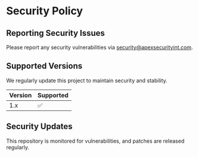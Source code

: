 # Security Policy

## Reporting Security Issues
Please report any security vulnerabilities via [security@apexsecurityint.com](mailto:security@apexsecurityint.com).

## Supported Versions
We regularly update this project to maintain security and stability.

| Version | Supported          |
|---------|------------------|
| 1.x     | ✅ |

## Security Updates
This repository is monitored for vulnerabilities, and patches are released regularly.
